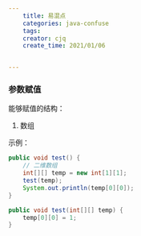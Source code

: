```yaml
---
    title: 易混点
    categories: java-confuse
    tags:
    creator: cjq
    create_time: 2021/01/06


---
```


### 参数赋值

能够赋值的结构：

1. 数组

示例：

```java
public void test() {
  	// 二维数组
    int[][] temp = new int[1][1];
    test(temp);
    System.out.println(temp[0][0]);
}

public void test(int[][] temp) {
    temp[0][0] = 1;
}
```

